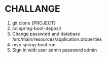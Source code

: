 # CHALLANGE 

1. git clone {PROJECT} 
2. cd spring-boot-deposit
3. Change password and database /src/main/resources/application.properties
4. mvn spring-boot:run
5. Sign in with user  admin password admin
